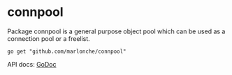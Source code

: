 # connpool
Package connpool is a general purpose object pool which can be used as a connection pool or a freelist.

    go get "github.com/marlonche/connpool"

API docs: [GoDoc](https://godoc.org/github.com/marlonche/connpool)
